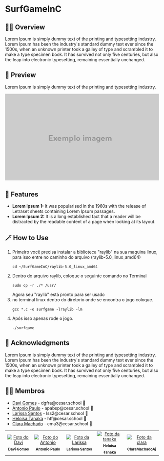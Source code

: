# SurfGameInC


## 😶‍🌫️ Overview

Lorem Ipsum is simply dummy text of the printing and typesetting industry. Lorem Ipsum has been the industry's standard dummy text ever since the 1500s, when an unknown printer took a galley of type and scrambled it to make a type specimen book. It has survived not only five centuries, but also the leap into electronic typesetting, remaining essentially unchanged.

## 👀 Preview
Lorem Ipsum is simply dummy text of the printing and typesetting industry.

<div id="top" align="center">
    <a href="https://github.com/Thomazrlima/MyAnimeList-Theme#readme">
        <img src="https://raw.githubusercontent.com/iuricode/readme-template/main/repositorio/imagem.png" width="700">
    </a>
</div>

## 🚀 Features

- **Lorem Ipsum 1:** It was popularised in the 1960s with the release of Letraset sheets containing Lorem Ipsum passages.
- **Lorem Ipsum 2:** It is a long established fact that a reader will be distracted by the readable content of a page when looking at its layout.

## 🪄 How to Use


1. Primeiro você precisa instalar a biblioteca "raylib" na sua maquina linux, para isso entre no caminho do arquivo (raylib-5.0_linux_amd64)
   ```
   cd ~/SurfGameInC/raylib-5.0_linux_amd64
   ```
2. Dentro do arquivo raylib, coloque o seguinte comando no Terminal
   ```
   sudo cp -r ./* /usr/
   ```
   Agora seu "raylib" está pronto para ser usado
3. no terminal linux dentro do diretorio onde se encontra o jogo coloque.
   ```
   gcc *.c -o surfgame -lraylib -lm
   ```
4. Após isso apenas rode o jogo.
   ```
   ./surfgame
   ```


## 💞 Acknowledgments

Lorem Ipsum is simply dummy text of the printing and typesetting industry. Lorem Ipsum has been the industry's standard dummy text ever since the 1500s, when an unknown printer took a galley of type and scrambled it to make a type specimen book. It has survived not only five centuries, but also the leap into electronic typesetting, remaining essentially unchanged.

## 👩‍💻 Membros

<ul>
  <li>
    <a href="https://github.com/daviruy61">Davi Gomes</a> -
    dgfra@cesar.school 📩
  </li>
  <li>
    <a href="https://github.com/apabsp">Antonio Paulo</a> -
    apabsp@cesar.school 📩
  </li>
  <li>
    <a href="https://github.com/lariisantos">Larissa Santos</a> -
    lss2@cesar.school 📩
  </li>
  <li>
    <a href="https://github.com/helotanaka">Heloisa Tanaka</a> -
    htf@cesar.school 📩
  </li>
  <li>
    <a href="https://github.com/ClaraMachadoAj">Clara Machado</a> -
    cma3@cesar.school 📩
  </li>
</ul>

<table>
  <tr>
    <td align="center">
      <a href="https://github.com/daviruy61">
        <img src="https://avatars3.githubusercontent.com/daviruy61" width="100px;" alt="Foto do Davi"/><br>
        <sub>
          <b>Davi Gomes</b>
        </sub>
      </a>
    </td>
    <td align="center">
      <a href="https://github.com/apabsp">
        <img src="https://avatars.githubusercontent.com/apabsp" width="100px;" alt="Foto do Antonio"/><br>
        <sub>
          <b>Antonio Paulo</b>
        </sub>
      </a>
    </td>
    <td align="center">
      <a href="https://github.com/lariisantos">
        <img src="https://avatars.githubusercontent.com/lariisantos" width="100px;" alt="Foto da Larissa"/><br>
        <sub>
          <b>Larissa Santos</b>
        </sub>
      </a>
    </td>
    <td align="center">
      <a href="https://github.com/helotanaka">
        <img src="https://avatars.githubusercontent.com/helotanaka" width="100px;" alt="Foto da tanaka"/><br>
        <sub>
          <b>Heloisa Tanaka</b>
        </sub>
      </a>
    </td>
    <td align="center">
      <a href="https://github.com/ClaraMachadoAj">
        <img src="https://avatars.githubusercontent.com/ClaraMachadoAj" width="100px;" alt="Foto da clara"/><br>
        <sub>
          <b>ClaraMachadoAj</b>
        </sub>
      </a>
    </td>
  </tr>
</table>
